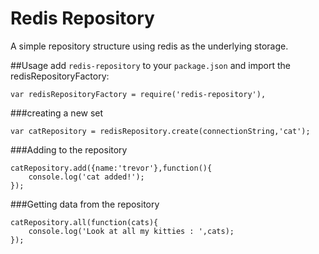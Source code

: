 # Redis Repository #


A simple repository structure using redis as the underlying storage. 

##Usage
add `redis-repository` to your `package.json` and import the redisRepositoryFactory:

    var redisRepositoryFactory = require('redis-repository'),
    
 
###creating a new set

    var catRepository = redisRepository.create(connectionString,'cat');

###Adding to the repository

    catRepository.add({name:'trevor'},function(){ 
        console.log('cat added!');
    });

###Getting data from the repository

    catRepository.all(function(cats){
        console.log('Look at all my kitties : ',cats);
    });


    
